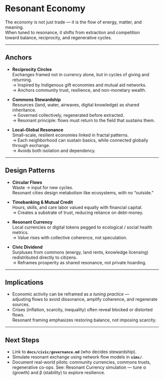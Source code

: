 # Resonant Economy

The economy is not just trade — it is the flow of energy, matter, and meaning.  
When tuned to resonance, it shifts from extraction and competition  
toward balance, reciprocity, and regenerative cycles.

---

## Anchors

- **Reciprocity Circles**  
  Exchanges framed not in currency alone, but in cycles of giving and returning.  
  → Inspired by Indigenous gift economies and mutual aid networks.  
  → Anchors community trust, resilience, and non-monetary wealth.

- **Commons Stewardship**  
  Resources (land, water, airwaves, digital knowledge) as shared inheritance.  
  → Governed collectively, regenerated before extracted.  
  → Resonant principle: flows must return to the field that sustains them.

- **Local–Global Resonance**  
  Small-scale, resilient economies linked in fractal patterns.  
  → Each neighborhood can sustain basics, while connected globally through exchange.  
  → Avoids both isolation and dependency.

---

## Design Patterns

- **Circular Flows**  
  Waste → input for new cycles.  
  Resonant cities design metabolism like ecosystems, with no “outside.”

- **Timebanking & Mutual Credit**  
  Hours, skills, and care labor valued equally with financial capital.  
  → Creates a substrate of trust, reducing reliance on debt-money.

- **Resonant Currency**  
  Local currencies or digital tokens pegged to ecological / social health metrics.  
  → Value rises with collective coherence, not speculation.

- **Civic Dividend**  
  Surpluses from commons (energy, land rents, knowledge licensing) redistributed directly to citizens.  
  → Reframes prosperity as shared resonance, not private hoarding.

---

## Implications

- Economic activity can be reframed as a *tuning practice* —  
  adjusting flows to avoid dissonance, amplify coherence, and regenerate sources.  
- Crises (inflation, scarcity, inequality) often reveal blocked or distorted flows.  
  Resonant framing emphasizes restoring balance, not imposing scarcity.

---

## Next Steps

- Link to **`docs/civic/governance.md`** (who decides stewardship).  
- Simulate resonant exchange using network flow models in **`sims/`**.  
- Document real-world pilots: community currencies, commons trusts, regenerative co-ops.
See: Resonant Currency simulation — tune α (growth) and β (stability) to explore resilience.
